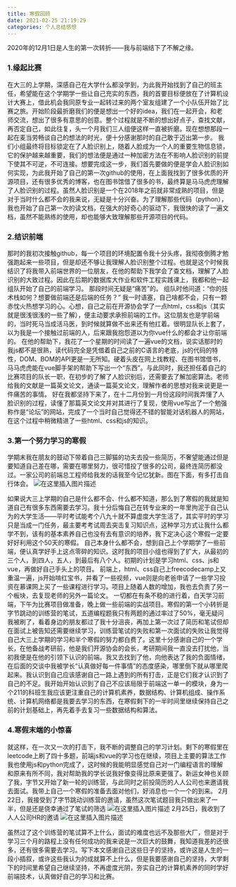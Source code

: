 ```yaml
---
title: 寒假回顾
date: 2021-02-25 21:19:29
categories: 个人总结感想
---
```

2020年的12月1日是人生的第一次转折——我与前端结下了不解之缘。
### 1.缘起比赛
在大三的上学期，深感自己在大学什么都没学到，为此我开始找到了自己的班主任，希望能在这个学期学一些让自己充实的东西，我的首要目标便放在了计算机设计大赛上，借此机会我同原专业一起转过来的两个室友组建了一个小队伍开始了比赛之旅。开始阶段最折磨我们的便是想出一个好的idea，我们在一起开会，和老师交流，想出了很多有意思的创意。整个过程就是不断的想出好点子，查找文献，再否定自己，如此往复，头一个月我们三人组便这样一直被折磨。现在想想那段一起在麦当劳畅谈自己的想法的时光，便十分感谢那时的自己敢于迈出第一步。
我们小组最终将目标锁定在了人脸识别上，随着人脸成为一个人的重要生物信息锁，它的保护越来越重要，我们的想法便是通过一种加密方法在不影响人脸识别的前提下使其不可逆，不可连接。想要完成这一步，我们首先要做的便是学会人脸识别如何实现，为此我开始了自己的第一次github的使用，在上面我找到了很多优质的开源项目，还有很多优秀的博客，也在图书馆借了很多的书，最终算是马马虎虎理解了人脸识别的过程。虽然人脸识别是一个在2018年之前就非常成熟的项目，但是对于当时什么都不会的我来说，无疑是十分兴奋。为了理解那些代码（python），我也开始了自己第一次的读文档，在强大的好奇心的驱动下，我很快的读了一遍文档，虽然不能熟练的使用，却也能够大致理解那些开源项目的代码。
### 2.结识前端
那时的我初次接触github，每一个项目的环境配置令我十分头疼，我彻夜倒腾才勉强跑起来一些项目，但是却还不够让我理解人脸识别整个过程。也就是这个时候我结识了将我带入前端世界的一位朋友，在他的帮助下我学会了查文档，理解了人脸识别的大致过程。因此在后期的数据库大作业和软件工程实践课上，我都和他一起组队开始了自己的前端学习。
那段时间无疑是“痛苦”的。
组队时他问道：“你的技术栈如何？想要做前端还是后端的任务？”
我一时语塞，自己啥都不会，只有一颗赤忱火热想学习的心。心想，自己之前在开源协会学了一点html，css和js（其实就是很浅很浅的一些了解），便主动要求承担前端的工作。这位朋友也是学前端的，当时死马当成活马医，到时候就算做不出来还有他扛着。很明显队长上套了，以为我是一个接触过前端的人，后来跟我抱怨道以为你vue什么的都会才让你前端的。
在他的帮助下，我花了一个星期的时间读了一遍vue的文档，说实话那时的我js都不是很熟，读代码完全是凭借着自己之前的C语言的老底，js的代码的特性，DOM、BOM的API更是一无所知。硬着头皮在网上找教程、在图书馆借书，马马虎虎能在vue脚手架的帮助下写出一个“东西”。与此同时，我还担任着自己的比赛项目的队长一职，在初步的了解了人脸识别后，还需要去了解加密算法。老师给我的文献是一篇英文论文，通读一篇英文论文，理解作者的思想对我来说更是一件痛苦的事情。
好在我都坚持下来了，在十二月份到一月份这段时间我弄懂了人脸识别的过程，读懂了那篇英文论文并对其进行了复现，使用vue写出了一个勉强称作是“论坛”的网站，完成了一个当时自己觉得还不错的智能对话机器人的网站，在这个过程中稍微精进了一些html、css和js的知识。
### 3.第一个努力学习的寒假
学期末我在朋友的鼓动下带着自己三脚猫的功夫去投一些简历，不奢望能通过但是要知道自己差在哪，需要在哪里努力，很可惜投了很多的公司，最终连简历都没过。一家公司的前端总工程师给我发的话我至今记忆犹新。图在下面，有多打击自行体会。
![在这里插入图片描述](https://img-blog.csdnimg.cn/20210225211603737.png?x-oss-process=image/watermark,type_ZmFuZ3poZW5naGVpdGk,shadow_10,text_aHR0cHM6Ly9ibG9nLmNzZG4ubmV0L3dlaXhpbl80Mzk1MDE0Mg==,size_16,color_FFFFFF,t_70)

如果说大三上学期的自己是什么都不会、什么都不知道，那么到了寒假的我就是知道自己有很多东西需要去学习。我十分后悔自己在转专业来的一年里拘泥于自己认为的大学生活——平时考试能考个八九十就不算虚度大学生活了，其实平时的学习只是当成一门任务，最主要考考试周去突击复习知识点，这种学习方式让我什么都学不到，该有的基本素养自己也没有去有意识的培养，我下定决心这个寒假一定要好好利用这个50天的寒假。
自己本身什么都不会，想到自己上个学期学了一些前端，便认真学好手上这点零碎的知识。这时我的项目小组也得到了扩大，从最初的三个人，到四人，五人，到最后有八个人。初期的计划是学习html、css、js和vue，再做好自己手头上的项目。
前端上，html、css自己上freecodecamp上又重温一遍，js开始啃红宝书，并看了一些视频，vue则是向老爸申请了一些学习投资在慕课网上买了一些课程进行学习。项目上随着人数的增加，我也去负责了另一个板块，去复现老师的另外一篇论文。
一切都在有条不稳的进行着，白天学习前端，下午为比赛项目做准备，晚上做一些前端的实战项目。寒假的第一个小转折是字节跳动的训练营的笔试，五道编程题我只有两题的通过率过了50%，毫无疑问我被刷了，看着身边的朋友都过了我十分沮丧，再加上第一次过了简历和笔试但却在面试上被告知还需要继续学习，训练营笔试的失败和第一次面试的失败让我觉得自己大三上学期的学习和半个寒假的努力都白费了。这里十分感谢自己的一个学长，在他备战考研前，他是我们开源协会的会长，考研期间我一直没去打扰他，当初我便是在他的引领下认识的前端。我又去找到了他，向他表达了我的负面情绪，在后面的交谈中我被学长“认真做好每一件事情”的态度感染，哪里倒下就从哪里爬起来。我认识到自己应该感谢自己一路上遇到的所有打击，正是它们我才认识到了自己的不足。我开始开始认识到了自己不应该局限于前端这一单一的模块，身为一个211的科班生我应该更注重自己的计算机素养，数据结构、计算机组成、操作系统、计算机网络都是我要去学习的东西，在寒假剩下的一半时间里继续保持自己之前的计划基础上，再先着手去复习一些数据结构和算法。
### 4.寒假末端的小惊喜
就这样，在一次又一次的打击下，我不断的调整自己的学习计划。剩下的寒假里在leetcode上刷了四十多题，前端js和vue的学习也在继续，项目上主要的算法工作我也使用js和python完成了，这时候的我能明显感觉自己对一门编程语言的理解和原来有所不同，我对帮助我的学长说我好像变得比原来更强了。新运女神也关顾了我，字节又开始了新一轮的训练营，与此同时之前投简历的人人公司也来邀请我去面试。我带上自己一个寒假的准备去面对他们，好消息也一个一个的到来。
2月22日，我接受到了字节跳动训练营的邀请，虽然这次笔试题目我只做出来了一半，但是还是侥幸通过了笔试的筛选
![在这里插入图片描述](https://img-blog.csdnimg.cn/20210225211639536.png)
2月25日，我收到了人人公司HR的邀请
![在这里插入图片描述](https://img-blog.csdnimg.cn/2021022521171256.png?x-oss-process=image/watermark,type_ZmFuZ3poZW5naGVpdGk,shadow_10,text_aHR0cHM6Ly9ibG9nLmNzZG4ubmV0L3dlaXhpbl80Mzk1MDE0Mg==,size_16,color_FFFFFF,t_70)


虽然过了这个训练营的笔试算不上什么，面试的难度也远不及那些大厂，但是对于学习三个月的路程上没有任何成功的我来说是一次巨大的鼓舞，我知道我差的还很多，还有很多需要去学习。写下本文感谢自己这些日子的坚持，或许这是人生的一段小插叙，或许这些我认为的成就算不上什么，但是我要感谢自己的坚持，大学剩下的时间里希望自己继续坚持，不再虚度光阴，夯实自己的计算机素养的同时学好前端技术，认真做好自己的学习和比赛。
